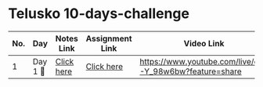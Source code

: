 # Telusko 10-days-challenge
| No. 	| **Day**                     	| **Notes Link**                                   	              | **Assignment Link**      | **Video Link** |
|-----	|-----------------------------	|---------------------------------------------------------------	|-----------------| -------|
| 1   	| Day 1 :rocket: 	                        | [Click here](./DAY1/Day1.md/) 	                      | [Click here](./DAY1/Assignment1.md/) 	| https://www.youtube.com/live/q7-Y_98w6bw?feature=share |
